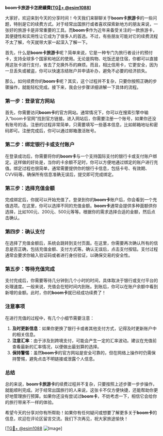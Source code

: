 **boom卡旅游卡怎麽續費[[TG💪+ @esim1088](https://t.me/s/esim1088)]**

大家好，欢迎来到今天的分享时间！今天我们来聊聊关于**boom卡旅游卡**的一些问题，特别是它的续费方式。对于经常出国旅行或者喜欢探索新地方的朋友来说，一张好的旅游卡是非常重要的工具。而**boom卡**作为近年来备受关注的一款旅游卡，其便捷性和实用性让它成为了很多人的首选。不过，有些朋友可能对它的续费流程不太了解，今天就带大家一起深入了解一下。

首先，什么是**boom卡旅游卡**呢？简单来说，它是一种专门为旅行者设计的预付卡，支持全球多个国家和地区的使用。无论是购物、吃饭还是住宿，你都可以直接用这张卡进行支付，省去了兑换外币的麻烦。而且，相比信用卡，它更安全，因为一旦丢失或被盗，你可以快速冻结账户并申请补办，避免不必要的经济损失。

那么，如何续费你的**boom卡**呢？其实，这个过程并不复杂，只要你按照正确的步骤操作，就能轻松完成。接下来，我会分步骤详细讲解一下具体的流程。

### 第一步：登录官方网站

首先，你需要访问**boom卡**的官方网站。通常情况下，你可以在搜索引擎中输入“boom卡官网”找到官方链接。进入网站后，你需要注册一个账号，如果你还没有账号的话。注册的过程非常简单，只需要填写一些基本信息，比如邮箱地址和密码即可。注册完成后，你可以通过邮箱激活账号。

### 第二步：绑定银行卡或支付账户

在登录成功后，你需要将你的**boom卡**与一个支持国际支付的银行卡或支付账户绑定。这样做的好处是，当你的卡余额不足时，你可以方便地通过绑定的账户进行充值。绑定过程也很简单，通常需要提供你的银行卡信息，包括卡号、有效期、CVV码等。确保所有信息准确无误后，提交即可完成绑定。

### 第三步：选择充值金额

完成绑定后，你就可以开始充值了。登录到你的**boom卡**账户后，你会看到一个充值选项。在这里，你可以选择不同的充值金额。**boom卡**通常会提供多种面额供你选择，比如100元、200元、500元等等。根据你的需求选择合适的金额，然后点击确认。

### 第四步：确认支付

在选择了充值金额后，系统会跳转到支付页面。在这里，你需要再次确认所有的信息是否正确，包括充值金额、支付方式等。确认无误后，点击支付按钮。支付过程通常会要求你输入验证码或者进行身份验证，以确保交易的安全性。

### 第五步：等待充值完成

支付完成后，你需要等待几分钟到几个小时的时间，具体取决于银行或支付平台的处理速度。一般来说，充值会在短时间内到账。到账后，你可以在账户余额中看到新增的金额。此时，你的**boom卡**就已经成功续费了！

### 注意事项

在进行充值的过程中，有几个小细节需要注意：

1. **及时更新信息**：如果你更换了银行卡或者其他支付方式，记得及时更新账户中的相关信息。
2. **注意汇率**：由于涉及到跨境支付，可能会产生一定的汇率波动。建议在充值前查看最新的汇率情况，以便做出最划算的选择。
3. **保持警惕**：虽然**boom卡**的官方网站是安全可靠的，但在网络上操作时仍需保持警惕，避免点击不明链接或泄露个人信息。

### 总结

总的来说，**boom卡旅游卡**的续费过程并不复杂，只要按照上述步骤一步步操作，就能顺利完成。对于经常出国旅行的人来说，这张卡不仅方便快捷，还能帮助你更好地管理旅行预算。如果你还没有尝试过**boom卡**，不妨考虑一下，相信它会给你的旅行带来不一样的体验。

希望今天的分享对你有所帮助！如果你有任何疑问或想要了解更多关于**boom卡**的信息，欢迎在评论区留言交流。我们下次再见，祝大家旅途愉快！

[[TG💪+ @esim1088](https://t.me/s/esim1088) ![Image](https://i.postimg.cc/4NQfJmqS/Snipaste-2025-05-13-00-14-12.png)]